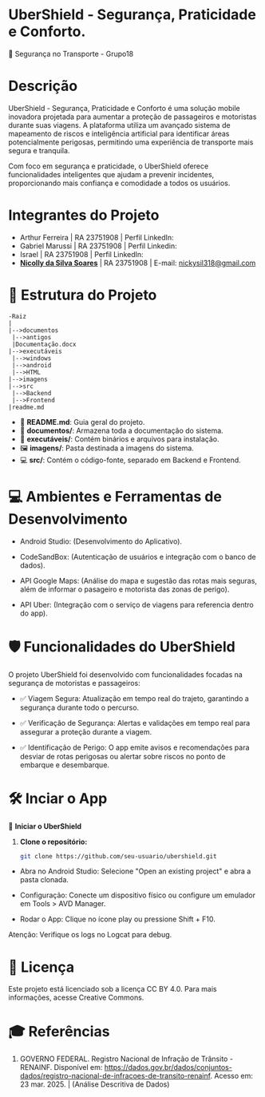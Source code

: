 # UberShield - Segurança, Praticidade e Conforto.
🚖 Segurança no Transporte - Grupo18


# Descrição
UberShield - Segurança, Praticidade e Conforto é uma solução mobile inovadora projetada para aumentar a proteção de passageiros e motoristas durante suas viagens. A plataforma utiliza um avançado sistema de mapeamento de riscos e inteligência artificial para identificar áreas potencialmente perigosas, permitindo uma experiência de transporte mais segura e tranquila.

Com foco em segurança e praticidade, o UberShield oferece funcionalidades inteligentes que ajudam a prevenir incidentes, proporcionando mais confiança e comodidade a todos os usuários.

# Integrantes do Projeto
- Arthur Ferreira | RA 23751908 | Perfil LinkedIn: 
- Gabriel Marussi | RA 23751908 | Perfil Linkedin:
- Israel | RA 23751908 | Perfil LinkedIn:
- [**Nicolly da Silva Soares**](https://www.linkedin.com/in/nicolly-silva-soares-10b627171) | RA 23751908 | E-mail: nickysil318@gmail.com 

# 📂 Estrutura do Projeto
```
-Raiz
|
|-->documentos
 |-->antigos
 |Documentação.docx
|-->executáveis
 |-->windows
 |-->android
 |-->HTML
|-->imagens
|-->src
 |-->Backend
 |-->Frontend
|readme.md
```

- 📄 **README.md**: Guia geral do projeto.  
- 📁 **documentos/**: Armazena toda a documentação do sistema.  
- 📂 **executáveis/**: Contém binários e arquivos para instalação.  
- 🖼️ **imagens/**: Pasta destinada a imagens do sistema.  
- 💻 **src/**: Contém o código-fonte, separado em Backend e Frontend.

# 💻 Ambientes e Ferramentas de Desenvolvimento

- Android Studio: (Desenvolvimento do Aplicativo).
  
- CodeSandBox: (Autenticação de usuários e integração com o banco de dados). 
  
- API Google Maps: (Análise do mapa e sugestão das rotas mais seguras, além de informar o pasageiro e motorista das zonas de perigo). 
  
- API Uber: (Integração com o serviço de viagens para referencia dentro do app). 


# 🛡️ Funcionalidades do UberShield
O projeto UberShield foi desenvolvido com funcionalidades focadas na segurança de motoristas e passageiros:

- ✅ Viagem Segura: Atualização em tempo real do trajeto, garantindo a segurança durante todo o percurso.

- ✅ Verificação de Segurança: Alertas e validações em tempo real para assegurar a proteção durante a viagem.

- ✅ Identificação de Perigo: O app emite avisos e recomendações para desviar de rotas perigosas ou alertar sobre riscos no ponto de embarque e desembarque.


# 🛠️ Inciar o App
🚀 **Iniciar o UberShield**

1. **Clone o repositório:**
   ```bash
   git clone https://github.com/seu-usuario/ubershield.git
- Abra no Android Studio:
Selecione "Open an existing project" e abra a pasta clonada.

- Configuração:
Conecte um dispositivo físico ou configure um emulador em Tools > AVD Manager.

- Rodar o App:
Clique no ícone play ou pressione Shift + F10.

Atenção: Verifique os logs no Logcat para debug.

# 📜 Licença
Este projeto está licenciado sob a licença CC BY 4.0. Para mais informações, acesse Creative Commons.

# 🎓 Referências
1. GOVERNO FEDERAL. Registro Nacional de Infração de Trânsito - RENAINF. Disponível em: https://dados.gov.br/dados/conjuntos-dados/registro-nacional-de-infracoes-de-transito-renainf.  Acesso em: 23 mar. 2025. | (Análise Descritiva de Dados)


